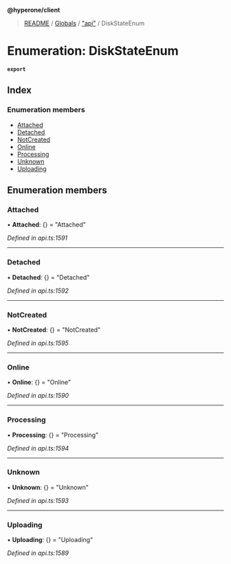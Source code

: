 **@hyperone/client**

> [README](../README.md) / [Globals](../globals.md) / ["api"](../modules/_api_.md) / DiskStateEnum

# Enumeration: DiskStateEnum

**`export`** 

## Index

### Enumeration members

* [Attached](_api_.diskstateenum.md#attached)
* [Detached](_api_.diskstateenum.md#detached)
* [NotCreated](_api_.diskstateenum.md#notcreated)
* [Online](_api_.diskstateenum.md#online)
* [Processing](_api_.diskstateenum.md#processing)
* [Unknown](_api_.diskstateenum.md#unknown)
* [Uploading](_api_.diskstateenum.md#uploading)

## Enumeration members

### Attached

•  **Attached**: {} = "Attached"

*Defined in api.ts:1591*

___

### Detached

•  **Detached**: {} = "Detached"

*Defined in api.ts:1592*

___

### NotCreated

•  **NotCreated**: {} = "NotCreated"

*Defined in api.ts:1595*

___

### Online

•  **Online**: {} = "Online"

*Defined in api.ts:1590*

___

### Processing

•  **Processing**: {} = "Processing"

*Defined in api.ts:1594*

___

### Unknown

•  **Unknown**: {} = "Unknown"

*Defined in api.ts:1593*

___

### Uploading

•  **Uploading**: {} = "Uploading"

*Defined in api.ts:1589*
